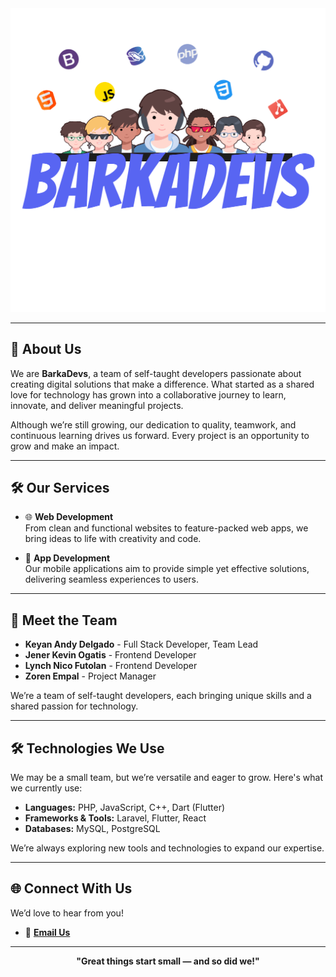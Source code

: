 <!-- Replace "barkadevs-logo.jpg" with your actual image file name -->
<div align="center">
  <img src="logo.png" alt="BarkaDevs Logo"/>
</div>

---

## 🌟 About Us

We are **BarkaDevs**, a team of self-taught developers passionate about creating digital solutions that make a difference. What started as a shared love for technology has grown into a collaborative journey to learn, innovate, and deliver meaningful projects.  

Although we’re still growing, our dedication to quality, teamwork, and continuous learning drives us forward. Every project is an opportunity to grow and make an impact.

---

## 🛠️ Our Services

- 🌐 **Web Development**  
  From clean and functional websites to feature-packed web apps, we bring ideas to life with creativity and code.

- 📱 **App Development**  
  Our mobile applications aim to provide simple yet effective solutions, delivering seamless experiences to users.

---

## 👥 Meet the Team

- **Keyan Andy Delgado** - Full Stack Developer, Team Lead  
- **Jener Kevin Ogatis** - Frontend Developer  
- **Lynch Nico Futolan** - Frontend Developer  
- **Zoren Empal** - Project Manager  

We’re a team of self-taught developers, each bringing unique skills and a shared passion for technology.

---

## 🛠️ Technologies We Use

We may be a small team, but we’re versatile and eager to grow. Here's what we currently use:

- **Languages:** PHP, JavaScript, C++, Dart (Flutter)  
- **Frameworks & Tools:** Laravel, Flutter, React  
- **Databases:** MySQL, PostgreSQL  

We’re always exploring new tools and technologies to expand our expertise.

---

## 🌐 Connect With Us

We’d love to hear from you!  

- 📧 **[Email Us](mailto:barkadevszxc@gmail.com)**  

---

<p align="center">
  <strong>"Great things start small — and so did we!"</strong>
</p>
